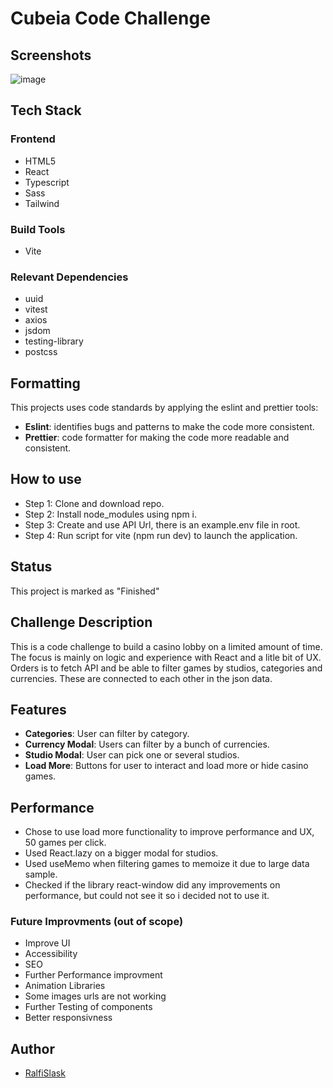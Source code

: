 # Cubeia Code Challenge

## Screenshots

![image](https://github.com/RalfiSlask/Cubeia-Code-Challenge/assets/112242026/e026646b-ea0b-40e5-9401-ad9de74421ba)


## Tech Stack

### Frontend

- HTML5
- React
- Typescript
- Sass
- Tailwind

### Build Tools

- Vite

### Relevant Dependencies

- uuid
- vitest
- axios
- jsdom
- testing-library
- postcss

## Formatting

This projects uses code standards by applying the eslint and prettier tools:

- **Eslint**: identifies bugs and patterns to make the code more consistent.
- **Prettier**: code formatter for making the code more readable and consistent.

## How to use

- Step 1: Clone and download repo.
- Step 2: Install node_modules using npm i.
- Step 3: Create and use API Url, there is an example.env file in root.
- Step 4: Run script for vite (npm run dev) to launch the application.

## Status

This project is marked as "Finished"

## Challenge Description

This is a code challenge to build a casino lobby on a limited amount of time. The focus is mainly on logic and experience with React and a litle bit of UX. Orders is to fetch API and be able to filter games by studios, categories and currencies. These are connected to each other in the json data. 

## Features

- **Categories**: User can filter by category. 
- **Currency Modal**: Users can filter by a bunch of currencies. 
- **Studio Modal**: User can pick one or several studios. 
- **Load More**: Buttons for user to interact and load more or hide casino games. 

## Performance

- Chose to use load more functionality to improve performance and UX, 50 games per click.
- Used React.lazy on a bigger modal for studios.
- Used useMemo when filtering games to memoize it due to large data sample.
- Checked if the library react-window did any improvements on performance, but could not see it so i decided not to use it.

### Future Improvments (out of scope)

- Improve UI
- Accessibility
- SEO
- Further Performance improvment
- Animation Libraries
- Some images urls are not working
- Further Testing of components
- Better responsivness

## Author

- [RalfiSlask](https://github.com/RalfiSlask)
